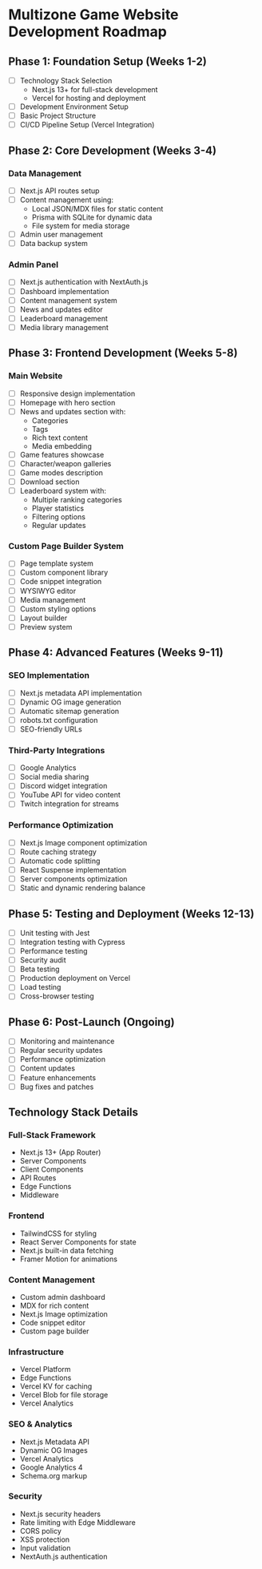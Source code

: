 # Multizone Game Website Development Roadmap

## Phase 1: Foundation Setup (Weeks 1-2)
- [ ] Technology Stack Selection
  - Next.js 13+ for full-stack development
  - Vercel for hosting and deployment
- [ ] Development Environment Setup
- [ ] Basic Project Structure
- [ ] CI/CD Pipeline Setup (Vercel Integration)

## Phase 2: Core Development (Weeks 3-4)
### Data Management
- [ ] Next.js API routes setup
- [ ] Content management using:
  - Local JSON/MDX files for static content
  - Prisma with SQLite for dynamic data
  - File system for media storage
- [ ] Admin user management
- [ ] Data backup system

### Admin Panel
- [ ] Next.js authentication with NextAuth.js
- [ ] Dashboard implementation
- [ ] Content management system
- [ ] News and updates editor
- [ ] Leaderboard management
- [ ] Media library management

## Phase 3: Frontend Development (Weeks 5-8)
### Main Website
- [ ] Responsive design implementation
- [ ] Homepage with hero section
- [ ] News and updates section with:
  - Categories
  - Tags
  - Rich text content
  - Media embedding
- [ ] Game features showcase
- [ ] Character/weapon galleries
- [ ] Game modes description
- [ ] Download section
- [ ] Leaderboard system with:
  - Multiple ranking categories
  - Player statistics
  - Filtering options
  - Regular updates

### Custom Page Builder System
- [ ] Page template system
- [ ] Custom component library
- [ ] Code snippet integration
- [ ] WYSIWYG editor
- [ ] Media management
- [ ] Custom styling options
- [ ] Layout builder
- [ ] Preview system

## Phase 4: Advanced Features (Weeks 9-11)
### SEO Implementation
- [ ] Next.js metadata API implementation
- [ ] Dynamic OG image generation
- [ ] Automatic sitemap generation
- [ ] robots.txt configuration
- [ ] SEO-friendly URLs

### Third-Party Integrations
- [ ] Google Analytics
- [ ] Social media sharing
- [ ] Discord widget integration
- [ ] YouTube API for video content
- [ ] Twitch integration for streams

### Performance Optimization
- [ ] Next.js Image component optimization
- [ ] Route caching strategy
- [ ] Automatic code splitting
- [ ] React Suspense implementation
- [ ] Server components optimization
- [ ] Static and dynamic rendering balance

## Phase 5: Testing and Deployment (Weeks 12-13)
- [ ] Unit testing with Jest
- [ ] Integration testing with Cypress
- [ ] Performance testing
- [ ] Security audit
- [ ] Beta testing
- [ ] Production deployment on Vercel
- [ ] Load testing
- [ ] Cross-browser testing

## Phase 6: Post-Launch (Ongoing)
- [ ] Monitoring and maintenance
- [ ] Regular security updates
- [ ] Performance optimization
- [ ] Content updates
- [ ] Feature enhancements
- [ ] Bug fixes and patches

## Technology Stack Details

### Full-Stack Framework
- Next.js 13+ (App Router)
- Server Components
- Client Components
- API Routes
- Edge Functions
- Middleware

### Frontend
- TailwindCSS for styling
- React Server Components for state
- Next.js built-in data fetching
- Framer Motion for animations

### Content Management
- Custom admin dashboard
- MDX for rich content
- Next.js Image optimization
- Code snippet editor
- Custom page builder

### Infrastructure
- Vercel Platform
- Edge Functions
- Vercel KV for caching
- Vercel Blob for file storage
- Vercel Analytics

### SEO & Analytics
- Next.js Metadata API
- Dynamic OG Images
- Vercel Analytics
- Google Analytics 4
- Schema.org markup

### Security
- Next.js security headers
- Rate limiting with Edge Middleware
- CORS policy
- XSS protection
- Input validation
- NextAuth.js authentication 